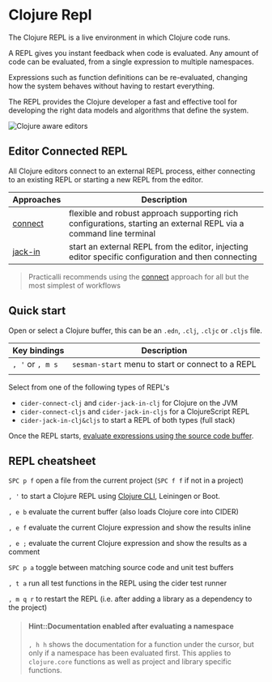# Clojure Repl

The Clojure REPL is a live environment in which Clojure code runs.

A REPL gives you instant feedback when code is evaluated. Any amount of code can be evaluated, from a single expression to multiple namespaces.

Expressions such as function definitions can be re-evaluated, changing how the system behaves without having to restart everything.

The REPL provides the Clojure developer a fast and effective tool for developing the right data models and algorithms that define the system.

![Clojure aware editors](https://raw.githubusercontent.com/practicalli/graphic-design/live/clojure/clojure-repl-terminal-editor.png)

## Editor Connected REPL

All Clojure editors connect to an external REPL process, either connecting to an existing REPL or starting a new REPL from the editor.

| Approaches                    | Description                                                                                                        |
|-------------------------------|--------------------------------------------------------------------------------------------------------------------|
| [connect](connect-to-repl.md) | flexible and robust approach supporting rich configurations, starting an external REPL via a command line terminal |
| [jack-in](jack-in-to-repl.md) | start an external REPL from the editor, injecting editor specific configuration and then connecting                |

> Practicalli recommends using the [connect](connect-to-repl.md) approach for all but the most simplest of workflows


## Quick start

Open or select a Clojure buffer, this can be an `.edn`, `.clj`, `.cljc` or `.cljs` file.

| Key bindings     | Description                                       |
|------------------|---------------------------------------------------|
| `, '` or `, m s` | `sesman-start` menu to start or connect to a REPL |
|                  |                                                   |

Select from one of the following types of REPL's
* `cider-connect-clj` and `cider-jack-in-clj` for Clojure on the JVM
* `cider-connect-cljs` and `cider-jack-in-cljs` for a ClojureScript REPL
* `cider-jack-in-clj&cljs` to start a REPL of both types (full stack)

Once the REPL starts, [evaluate expressions using the source code buffer](/evaluating-clojure/).


## REPL cheatsheet

`SPC p f` open a file from the current project (`SPC f f` if not in a project)

`, '` to start a Clojure REPL using [Clojure CLI](http://practical.li/clojure/clojure-cli/install/install-clojure.html), Leiningen or Boot.

`, e b` evaluate the current buffer (also loads Clojure core into CIDER)

`, e f` evaluate the current Clojure expression and show the results inline

`, e ;` evaluate the current Clojure expression and show the results as a comment

`SPC p a` toggle between matching source code and unit test buffers

`, t a` run all test functions in the REPL using the cider test runner

`, m q r` to restart the REPL (i.e. after adding a library as a dependency to the project)


> #### Hint::Documentation enabled after evaluating a namespace
> `, h h` shows the documentation for a function under the cursor, but only if a namespace has been evaluated first.  This applies to `clojure.core` functions as well as project and library specific functions.
